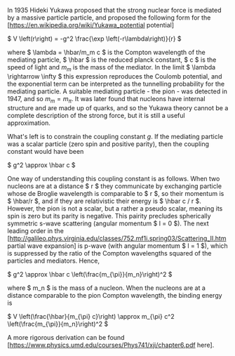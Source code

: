 In 1935 Hideki Yukawa proposed that the strong nuclear force is mediated by a massive particle particle, and proposed the following form for the [https://en.wikipedia.org/wiki/Yukawa_potential potential]

$ V \left(r\right) = -g^2 \frac{\exp \left(-r\lambda\right)}{r} $

where $ \lambda = \hbar/m_m c $ is the Compton wavelength of the mediating particle, $ \hbar $ is the reduced planck constant, $ c $ is the speed of light and $m_m$ is the mass of the mediator. In the limit $ \lambda \rightarrow \infty $ this expression reproduces the Coulomb potential, and the exponential term can be interpreted as the tunnelling probability for the mediating particle. A suitable mediating particle - the pion - was detected in 1947, and so $m_m = m_{\pi}$. It was later found that nucleons have internal structure and are made up of quarks, and so the Yukawa theory cannot be a complete description of the strong force, but it is still a useful approximation.

What's left is to constrain the coupling constant $g$. If the mediating particle was a scalar particle (zero spin and positive parity), then the coupling constant would have been

$ g^2 \approx \hbar c $

One way of understanding this coupling constant is as follows. When two nucleons are at a distance $ r $ they communicate by exchanging particle whose de Broglie wavelength is comparable to $ r $, so their momentum is $ \hbar/r $, and if they are relativistic their energy is $ \hbar c / r $. However, the pion is not a scalar, but a rather a pseudo scalar, meaning its spin is zero but its parity is negative. This pairity precludes spherically symmetric s-wave scattering (angular momentum $ l = 0 $). The next leading order in the [http://galileo.phys.virginia.edu/classes/752.mf1i.spring03/Scattering_II.htm partial wave expansion] is p-wave (with angular momentum $ l = 1 $), which is suppressed by the ratio of the Compton wavelengths squared of the particles and mediators. Hence,

$ g^2 \approx \hbar c \left(\frac{m_{\pi}}{m_n}\right)^2 $

where $ m_n $ is the mass of a nucleon. When the nucleons are at a distance comparable to the pion Compton wavelength, the binding energy is

$ V \left(\frac{\hbar}{m_{\pi} c}\right) \approx m_{\pi} c^2 \left(\frac{m_{\pi}}{m_n}\right)^2 $

A more rigorous derivation can be found [https://www.physics.umd.edu/courses/Phys741/xji/chapter6.pdf here].